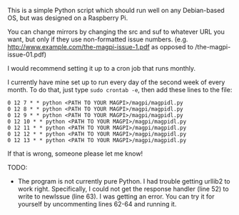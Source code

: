 This is a simple Python script which should run well on any Debian-based OS, but was designed on a Raspberry Pi.

You can change mirrors by changing the src and suf to whatever URL you want, but only if they use non-formatted issue numbers. (e.g. http://www.example.com/the-magpi-issue-1.pdf as opposed to /the-magpi-issue-01.pdf)

I would recommend setting it up to a cron job that runs monthly.

I currently have mine set up to run every day of the second week of every month. To do that, just type `sudo crontab -e`, then add these lines to the file:

    0 12 7 * * python <PATH TO YOUR MAGPI>/magpi/magpidl.py
    0 12 8 * * python <PATH TO YOUR MAGPI>/magpi/magpidl.py
    0 12 9 * * python <PATH TO YOUR MAGPI>/magpi/magpidl.py
    0 12 10 * * python <PATH TO YOUR MAGPI>/magpi/magpidl.py
    0 12 11 * * python <PATH TO YOUR MAGPI>/magpi/magpidl.py
    0 12 12 * * python <PATH TO YOUR MAGPI>/magpi/magpidl.py
    0 12 13 * * python <PATH TO YOUR MAGPI>/magpi/magpidl.py
    
If that is wrong, someone please let me know!


TODO:
    
* The program is not currently pure Python. I had trouble getting urllib2 to work right. Specifically, I could not get the response handler (line 52) to write to newIssue (line 63). I was getting an error. You can try it for yourself by uncommenting lines 62-64 and running it.
